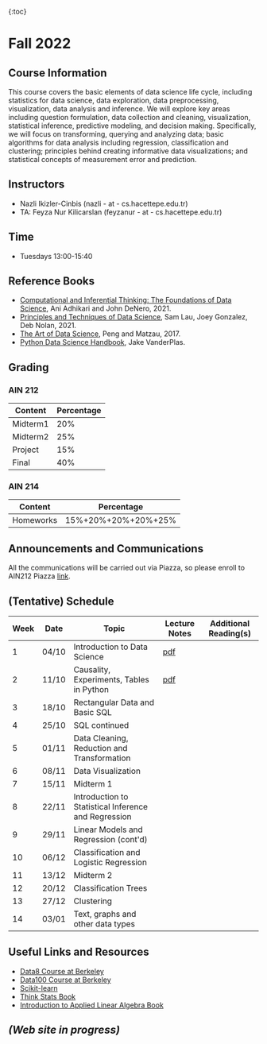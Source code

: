 {:toc}

# Fall 2022

## Course Information
This course covers the basic elements of data science life cycle, including statistics for data science, data exploration, data preprocessing, visualization, data analysis and inference. We will explore key areas including question formulation, data collection and cleaning, visualization, statistical inference, predictive modeling, and decision making. Specifically, we will focus on transforming, querying and analyzing data; basic algorithms for data analysis including regression, classification and clustering; principles behind creating informative data visualizations; and statistical concepts of measurement error and prediction.

## Instructors
- Nazli Ikizler-Cinbis (nazli - at - cs.hacettepe.edu.tr) 
- TA: Feyza Nur Kilicarslan (feyzanur - at - cs.hacettepe.edu.tr)

## Time
- Tuesdays 13:00-15:40


## Reference Books
  - [Computational and Inferential Thinking: The Foundations of Data Science](https://inferentialthinking.com/chapters/intro.html), Ani Adhikari and John DeNero, 2021.
  - [Principles and Techniques of Data Science](http://www.textbook.ds100.org/intro.html), Sam Lau, Joey Gonzalez, Deb Nolan, 2021.
  - [The Art of Data Science](https://bookdown.org/rdpeng/artofdatascience/), Peng and Matzau, 2017.
  - [Python Data Science Handbook](https://jakevdp.github.io/PythonDataScienceHandbook/), Jake VanderPlas.

## Grading

### AIN 212

Content | Percentage
--------- | ----------
Midterm1  | 20%
Midterm2 | 25%
Project | 15% 
Final | 40%

### AIN 214

Content | Percentage
--------- | ----------
Homeworks  | 15%+20%+20%+20%+25%


## Announcements and Communications
All the communications will be carried out via Piazza, so please enroll to AIN212 Piazza [link](http://piazza.com/hacettepe.edu.tr/fall2022/ain212).

## (Tentative) Schedule

Week | Date | Topic | Lecture Notes | Additional Reading(s)
---------|---------|---------- |--------------|--------------
1 | 04/10 | Introduction to Data Science | [pdf](/resources/lecture1.pdf) |
2 | 11/10 | Causality, Experiments, Tables in Python | [pdf](/resources/lecture2.pdf) | 
3 | 18/10 | Rectangular Data and Basic SQL  | | 
4 | 25/10 | SQL continued | |
5 | 01/11 | Data Cleaning, Reduction and Transformation | |
6 | 08/11 | Data Visualization | |
7 | 15/11 | Midterm 1 | |
8 | 22/11 | Introduction to Statistical Inference and Regression | |
9 | 29/11 | Linear Models and Regression (cont'd)| |
10 | 06/12 | Classification and Logistic Regression | |
11 | 13/12 | Midterm 2 | |
12 | 20/12 | Classification Trees | |
13 | 27/12 | Clustering  | |
14 | 03/01 | Text, graphs and other data types | |

 

## Useful Links and Resources
- [Data8 Course at Berkeley](http://data8.org/)
- [Data100 Course at Berkeley](https://ds100.org/)
- [Scikit-learn](https://scikit-learn.org/stable/index.html)
- [Think Stats Book](https://greenteapress.com/wp/think-stats-2e/)
- [Introduction to Applied Linear Algebra Book](http://vmls-book.stanford.edu/)

## _(Web site in progress)_
